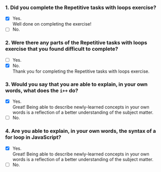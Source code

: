 ### 1. Did you complete the Repetitive tasks with loops exercise?

- [x] Yes. <br>
      Well done on completing the exercise!
- [ ] No.

### 2. Were there any parts of the Repetitive tasks with loops exercise that you found difficult to complete?

- [ ] Yes.
- [x] No. <br>
      Thank you for completing the Repetitive tasks with loops exercise.

### 3. Would you say that you are able to explain, in your own words, what does the `i++` do?

- [x] Yes. <br>
      Great! Being able to describe newly-learned concepts in your own words is a reflection of a better understanding of the subject matter.
- [ ] No.

### 4. Are you able to explain, in your own words, the syntax of a for loop in JavaScript?

- [x] Yes. <br>
      Great! Being able to describe newly-learned concepts in your own words is a reflection of a better understanding of the subject matter.
- [ ] No.
